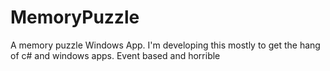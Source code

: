 # MemoryPuzzle
A memory puzzle Windows App. I'm developing this mostly to get the hang of c# and windows apps.
Event based and horrible
